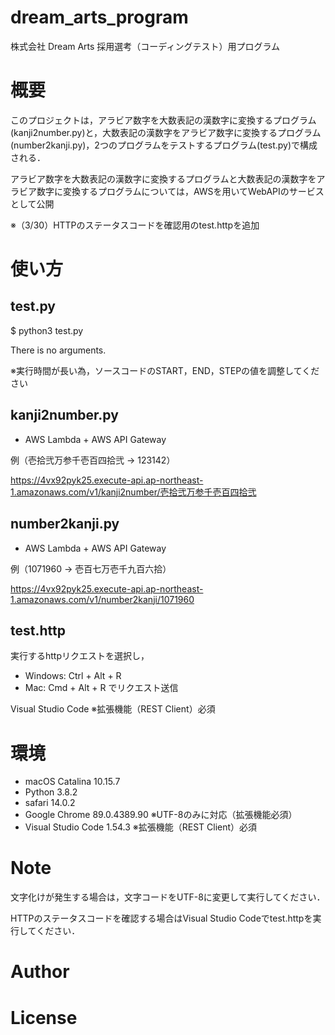 # dream_arts_program
株式会社 Dream Arts 採用選考（コーディングテスト）用プログラム
# 概要
このプロジェクトは，アラビア数字を大数表記の漢数字に変換するプログラム(kanji2number.py)と，大数表記の漢数字をアラビア数字に変換するプログラム(number2kanji.py)，2つのプログラムをテストするプログラム(test.py)で構成される．

アラビア数字を大数表記の漢数字に変換するプログラムと大数表記の漢数字をアラビア数字に変換するプログラムについては，AWSを用いてWebAPIのサービスとして公開

※（3/30）HTTPのステータスコードを確認用のtest.httpを追加

# 使い方
## test.py

$ python3 test.py

There is no arguments.

※実行時間が長い為，ソースコードのSTART，END，STEPの値を調整してください

## kanji2number.py

- AWS Lambda + AWS API Gateway

 例（壱拾弐万参千壱百四拾弐 → 123142）

<https://4vx92pyk25.execute-api.ap-northeast-1.amazonaws.com/v1/kanji2number/壱拾弐万参千壱百四拾弐>

## number2kanji.py

- AWS Lambda + AWS API Gateway

 例（1071960 → 壱百七万壱千九百六拾）

<https://4vx92pyk25.execute-api.ap-northeast-1.amazonaws.com/v1/number2kanji/1071960>

## test.http
実行するhttpリクエストを選択し，
- Windows: Ctrl + Alt + R
- Mac: Cmd + Alt + R
でリクエスト送信

Visual Studio Code ※拡張機能（REST Client）必須

# 環境
- macOS Catalina 10.15.7
- Python 3.8.2
- safari 14.0.2
- Google Chrome 89.0.4389.90 ※UTF-8のみに対応（拡張機能必須）
- Visual Studio Code 1.54.3  ※拡張機能（REST Client）必須

# Note
文字化けが発生する場合は，文字コードをUTF-8に変更して実行してください．

HTTPのステータスコードを確認する場合はVisual Studio Codeでtest.httpを実行してください．

# Author

# License
